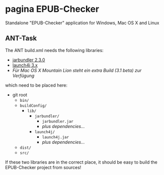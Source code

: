 pagina EPUB-Checker
============

Standalone "EPUB-Checker" application for Windows, Mac OS X and Linux


ANT-Task
--------

The ANT build.xml needs the following libraries:

* [jarbundler 2.3.0](https://github.com/tofi86/Jarbundler/releases/tag/v2.3.0 "Jarbundler 2.3.0 Download")
* [launch4j 3.x](https://sourceforge.net/projects/launch4j/files/launch4j-3/ "launch4j 3.x Download")
 * _Für Mac OS X Mountain Lion steht ein extra Build (3.1 beta) zur Verfügung_

which need to be placed here:

* git root
  * `bin/`
  * `buildConfig/`
    * `lib/`
      * `jarbundler/`
        * `jarbundler.jar`
        * *plus dependencies...*
      * `launch4j/`
        * `launch4j.jar`
        * *plus dependencies...*
  * `dist/`
  * `src/`

If these two libraries are in the correct place, it should be easy to build the EPUB-Checker project from sources!